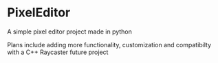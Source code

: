 # PixelEditor
A simple pixel editor project made in python

Plans include adding more functionality, customization and compatibilty with a C++ Raycaster future project